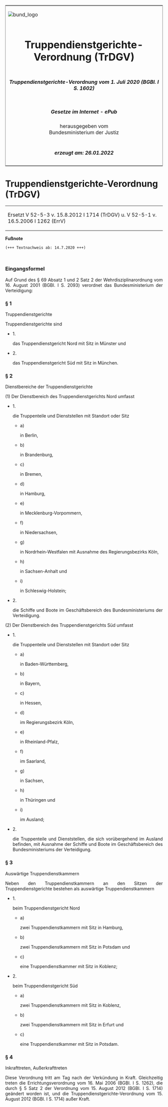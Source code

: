 <span id="DECKBLATT.html"></span>

<table border="0" frame="border" width="100%">

<tr valign="top">

<td align="left">

![bund\_logo](BfJ_2021_Web_de_de.gif)

</td>

<td align="right">

 

</td>

</tr>

<tr align="center" valign="middle">

<td colspan="2">

# Truppendienstgerichte-Verordnung (TrDGV)

</td>

</tr>

<tr align="center" valign="middle">

<td colspan="2">

##### Truppendienstgerichte-Verordnung vom 1. Juli 2020 (BGBl. I S. 1602)

</td>

</tr>

<tr align="center" valign="middle">

<td colspan="2">

  
  

##### Gesetze im Internet - ePub  
  
herausgegeben vom  
Bundesministerium der Justiz

</td>

</tr>

<tr align="center" valign="bottom">

<td colspan="2">

  
  

##### erzeugt am: 26.01.2022

</td>

</tr>

</table>

<span id="BJNR160200020.html"></span>

# Truppendienstgerichte-Verordnung (TrDGV)

<div>

<div class="jnhtml">

<table width="100%">

<colgroup>

<col width="10%">

</col>

<col width="90%">

</col>

</colgroup>

<tr>

<td colspan="2">

Ersetzt V 52-5-3 v. 15.8.2012 I 1714 (TrDGV) u. V 52-5-1 v. 16.5.2006 I
1262 (ErrV)

</div>

</div>

</td>

</tr>

</table>

</div>

</div>

<div>

  
**Fußnote**

<div class="jnhtml">

<div>

<div class="jurAbsatz">

  

``` 
(+++ Textnachweis ab: 14.7.2020 +++)

 
```

</div>

</div>

</div>

</div>

<span id="BJNR160200020BJNE000100000.html"></span>

### Eingangsformel  

<div>

<div class="jnhtml">

<div>

<div class="jurAbsatz" style="text-align:justify;">

Auf Grund des § 69 Absatz 1 und 2 Satz 2 der Wehrdisziplinarordnung vom
16. August 2001 (BGBl. I S. 2093) verordnet das Bundesministerium der
Verteidigung:

</div>

</div>

</div>

</div>

<span id="BJNR160200020BJNE000200000.html"></span>

### § 1  
Truppendienstgerichte

<div>

<div class="jnhtml">

<div>

<div class="jurAbsatz" style="text-align:justify;">

Truppendienstgerichte sind

  - 1\.
    
    <div>
    
    das Truppendienstgericht Nord mit Sitz in Münster und
    
    </div>

  - 2\.
    
    <div>
    
    das Truppendienstgericht Süd mit Sitz in München.
    
    </div>

</div>

</div>

</div>

</div>

<span id="BJNR160200020BJNE000300000.html"></span>

### § 2  
Dienstbereiche der Truppendienstgerichte

<div>

<div class="jnhtml">

<div>

<div class="jurAbsatz" style="text-align:justify;">

(1) Der Dienstbereich des Truppendienstgerichts Nord umfasst

  - 1\.
    
    <div>
    
    die Truppenteile und Dienststellen mit Standort oder Sitz
    
      - a)
        
        <div>
        
        in Berlin,
        
        </div>
    
      - b)
        
        <div>
        
        in Brandenburg,
        
        </div>
    
      - c)
        
        <div>
        
        in Bremen,
        
        </div>
    
      - d)
        
        <div>
        
        in Hamburg,
        
        </div>
    
      - e)
        
        <div>
        
        in Mecklenburg-Vorpommern,
        
        </div>
    
      - f)
        
        <div>
        
        in Niedersachsen,
        
        </div>
    
      - g)
        
        <div>
        
        in Nordrhein-Westfalen mit Ausnahme des Regierungsbezirks Köln,
        
        </div>
    
      - h)
        
        <div>
        
        in Sachsen-Anhalt und
        
        </div>
    
      - i)
        
        <div>
        
        in Schleswig-Holstein;
        
        </div>
    
    </div>

  - 2\.
    
    <div>
    
    die Schiffe und Boote im Geschäftsbereich des Bundesministeriums der
    Verteidigung.
    
    </div>

</div>

<div class="jurAbsatz" style="text-align:justify;">

(2) Der Dienstbereich des Truppendienstgerichts Süd umfasst

  - 1\.
    
    <div>
    
    die Truppenteile und Dienststellen mit Standort oder Sitz
    
      - a)
        
        <div>
        
        in Baden-Württemberg,
        
        </div>
    
      - b)
        
        <div>
        
        in Bayern,
        
        </div>
    
      - c)
        
        <div>
        
        in Hessen,
        
        </div>
    
      - d)
        
        <div>
        
        im Regierungsbezirk Köln,
        
        </div>
    
      - e)
        
        <div>
        
        in Rheinland-Pfalz,
        
        </div>
    
      - f)
        
        <div>
        
        im Saarland,
        
        </div>
    
      - g)
        
        <div>
        
        in Sachsen,
        
        </div>
    
      - h)
        
        <div>
        
        in Thüringen und
        
        </div>
    
      - i)
        
        <div>
        
        im Ausland;
        
        </div>
    
    </div>

  - 2\.
    
    <div>
    
    die Truppenteile und Dienststellen, die sich vorübergehend im
    Ausland befinden, mit Ausnahme der Schiffe und Boote im
    Geschäftsbereich des Bundesministeriums der Verteidigung.
    
    </div>

</div>

</div>

</div>

</div>

<span id="BJNR160200020BJNE000400000.html"></span>

### § 3  
Auswärtige Truppendienstkammern

<div>

<div class="jnhtml">

<div>

<div class="jurAbsatz" style="text-align:justify;">

Neben den Truppendienstkammern an den Sitzen der Truppendienstgerichte
bestehen als auswärtige Truppendienstkammern

  - 1\.
    
    <div>
    
    beim Truppendienstgericht Nord
    
      - a)
        
        <div>
        
        zwei Truppendienstkammern mit Sitz in Hamburg,
        
        </div>
    
      - b)
        
        <div>
        
        zwei Truppendienstkammern mit Sitz in Potsdam und
        
        </div>
    
      - c)
        
        <div>
        
        eine Truppendienstkammer mit Sitz in Koblenz;
        
        </div>
    
    </div>

  - 2\.
    
    <div>
    
    beim Truppendienstgericht Süd
    
      - a)
        
        <div>
        
        zwei Truppendienstkammern mit Sitz in Koblenz,
        
        </div>
    
      - b)
        
        <div>
        
        zwei Truppendienstkammern mit Sitz in Erfurt und
        
        </div>
    
      - c)
        
        <div>
        
        eine Truppendienstkammer mit Sitz in Potsdam.
        
        </div>
    
    </div>

</div>

</div>

</div>

</div>

<span id="BJNR160200020BJNE000500000.html"></span>

### § 4  
Inkrafttreten, Außerkrafttreten

<div>

<div class="jnhtml">

<div>

<div class="jurAbsatz" style="text-align:justify;">

Diese Verordnung tritt am Tag nach der Verkündung in Kraft. Gleichzeitig
treten die Errichtungsverordnung vom 16. Mai 2006 (BGBl. I S. 1262), die
durch § 5 Satz 2 der Verordnung vom 15. August 2012 (BGBl. I S. 1714)
geändert worden ist, und die Truppendienstgerichte-Verordnung vom 15.
August 2012 (BGBl. I S. 1714) außer Kraft.

</div>

</div>

</div>

</div>

